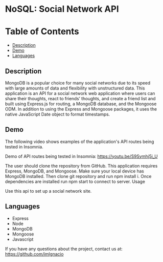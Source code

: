 # NoSQL: Social Network API
# Table of Contents

- [Description](#Description)
- [Demo](#Demo)
- [Languages](#Languages)

## Description

MongoDB is a popular choice for many social networks due to its speed with large amounts of data and flexibility with unstructured data. This application is an API for a social network web application where users can share their thoughts, react to friends’ thoughts, and create a friend list and built using Express.js for routing, a MongoDB database, and the Mongoose ODM. In addition to using the Express and Mongoose packages, it uses the native JavaScript Date object to format timestamps.

## Demo

The following video shows examples of the application's API routes being tested in Insomnia.

Demo of API routes being tested in Insomnia: https://youtu.be/S9Symhj5i_U

The user should clone the repository from GitHub. This application requires Express, MongoDB, and Mongoose. Make sure your local device has MongoDB installed. Then clone git repository and run npm install i. Once dependencies are installed run npm start to connect to server.
Usage

Use this api to set up a social network site.
## Languages

- Express
- Node
- MongoDB
- Mongoose
- Javascript

If you have any questions about the project, contact us at: https://github.com/imIgnacio
